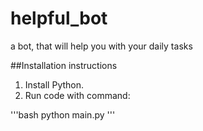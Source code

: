 # helpful_bot
a bot, that will help you with your daily tasks

##Installation instructions

1) Install Python.
2) Run code with command:

'''bash
python main.py
'''

